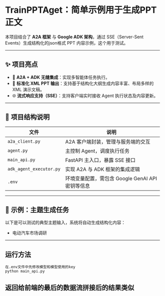 # TrainPPTAget：简单示例用于生成PPT正文

本项目结合了 **A2A 框架** 与 **Google ADK 架构**，通过 SSE（Server-Sent Events）生成结构化的json格式 PPT 内容示例，这个用于测试。

---

## ✨ 项目亮点

* 🔗 **A2A + ADK 无缝集成**：实现多智能体任务执行。
* 📄 **标准化 XML PPT 输出**：支持基于结构化大纲生成内容丰富、布局多样的 XML 演示文稿。
* 🌐 **流式响应支持（SSE）**：支持客户端实时接收 Agent 执行状态及内容更新。

---

## 📂 项目结构说明

| 文件                      | 说明                                |
| ----------------------- | --------------------------------- |
| `a2a_client.py`         | A2A 客户端封装，管理与服务端的交互               |
| `agent.py`              | 主控制 Agent，调度执行任务                  |
| `main_api.py`           | FastAPI 主入口，暴露 SSE 接口             |
| `adk_agent_executor.py` | 实现 A2A 与 ADK 框架的集成逻辑              |
| `.env`                  | 环境变量配置，需包含 Google GenAI API 密钥等信息 |

---

## 📌 示例：主题生成任务

以下是可以测试的典型主题输入，系统将自动生成结构化内容：

* 电动汽车市场调研

---

## 运行方法
```
在.env文件中先修改模型和模型使用的key
python main_api.py
```


## 返回给前端的最后的数据流拼接后的结果类似
```xml
```